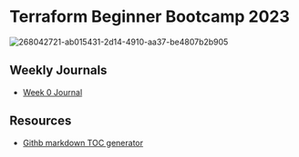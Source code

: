 # Terraform Beginner Bootcamp 2023

![268042721-ab015431-2d14-4910-aa37-be4807b2b905](https://github.com/Msaghu/terraform-beginner-bootcamp-2023/assets/77676513/e47381c9-ed08-4f24-9e84-77b78a42d107)

## Weekly Journals
- [Week 0 Journal](terraform-beginner-bootcamp-2023/journal/week0.md)

## Resources
- [Githb markdown TOC generator](https://derlin.github.io/bitdowntoc/)
